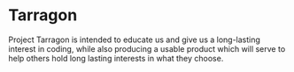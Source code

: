 # Tarragon

Project Tarragon is intended to educate us and give us a long-lasting interest in coding, while also producing a usable product which will serve to help others hold long lasting interests in what they choose.
